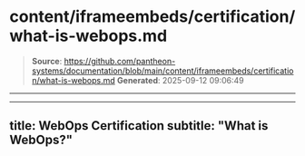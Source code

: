 # content/iframeembeds/certification/what-is-webops.md

> **Source**: https://github.com/pantheon-systems/documentation/blob/main/content/iframeembeds/certification/what-is-webops.md
> **Generated**: 2025-09-12 09:06:49

---

---
title: WebOps Certification
subtitle: "What is WebOps?"
---

<Partial file="certification-guide/what-is-webops.md" />

